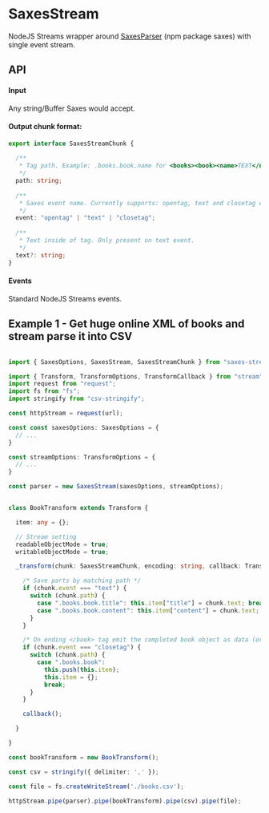 # SaxesStream
NodeJS Streams wrapper around [SaxesParser](https://www.npmjs.com/package/saxes) (npm package saxes) with single event stream.

## API

#### Input

Any string/Buffer Saxes would accept.

#### Output chunk format:
```ts
export interface SaxesStreamChunk {
  
  /**
   * Tag path. Example: .books.book.name for <books><book><name>TEXT</name></book></books>
   */
  path: string;
  
  /**
   * Saxes event name. Currently supports: opentag, text and closetag events.
   */
  event: "opentag" | "text" | "closetag";
  
  /**
   * Text inside of tag. Only present on text event.
   */
  text?: string;
}
```

#### Events
Standard NodeJS Streams events.

## Example 1 - Get huge online XML of books and stream parse it into CSV
```typescript

import { SaxesOptions, SaxesStream, SaxesStreamChunk } from "saxes-stream";

import { Transform, TransformOptions, TransformCallback } from "stream";
import request from "request";
import fs from "fs";
import stringify from "csv-stringify";

const httpStream = request(url);

const const saxesOptions: SaxesOptions = {
  // ...
}

const streamOptions: TransformOptions = {
  // ...
}

const parser = new SaxesStream(saxesOptions, streamOptions);


class BookTransform extends Transform {

  item: any = {};

  // Stream setting 
  readableObjectMode = true;
  writableObjectMode = true;

  _transform(chunk: SaxesStreamChunk, encoding: string, callback: TransformCallback) {

    /* Save parts by matching path */
    if (chunk.event === "text") {
      switch (chunk.path) {
        case ".books.book.title": this.item["title"] = chunk.text; break;
        case ".books.book.content": this.item["content"] = chunk.text; break;
      }
    }

    /* On ending </book> tag emit the completed book object as data (or piped to a next stream) */
    if (chunk.event === "closetag") {
      switch (chunk.path) {
        case ".books.book":
          this.push(this.item); 
          this.item = {};
          break;
      }
    }

    callback();

  }

}

const bookTransform = new BookTransform();

const csv = stringify({ delimiter: ',' });

const file = fs.createWriteStream('./books.csv');

httpStream.pipe(parser).pipe(bookTransform).pipe(csv).pipe(file);


```
